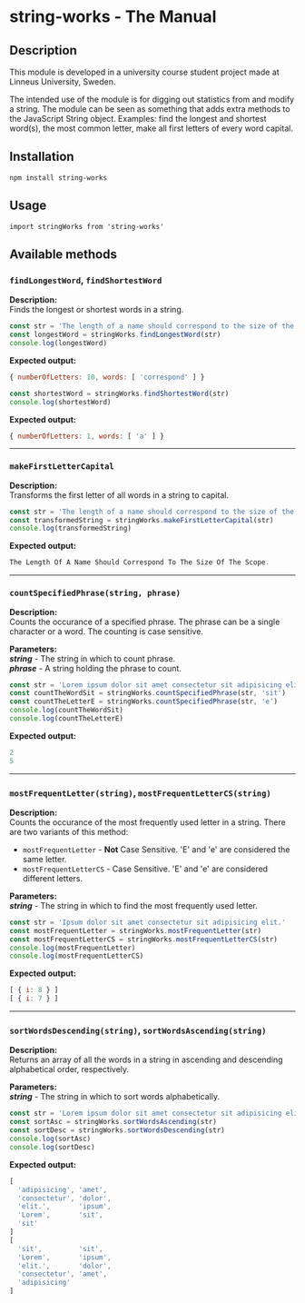 # string-works - The Manual

## Description
This module is developed in a university course student project made at Linneus University, Sweden.

The intended use of the module is for digging out statistics from and modify a string. The module can be seen as something that adds extra methods to the JavaScript String object. Examples: find the longest and shortest word(s), the most common letter, make all first letters of every word capital.

## Installation

`npm install string-works`

## Usage 

`import stringWorks from 'string-works'`

## Available methods

### `findLongestWord`, `findShortestWord`

**Description:** <br> 
Finds the longest or shortest words in a string.

```javascript
const str = 'The length of a name should correspond to the size of the scope.'
const longestWord = stringWorks.findLongestWord(str)
console.log(longestWord)
```
**Expected output:**
```javascript
{ numberOfLetters: 10, words: [ 'correspond' ] }
```

```javascript
const shortestWord = stringWorks.findShortestWord(str)
console.log(shortestWord)
```
**Expected output:**
```javascript
{ numberOfLetters: 1, words: [ 'a' ] }

```
___

### `makeFirstLetterCapital`

**Description:** <br>
Transforms the first letter of all words in a string to capital.

```javascript
const str = 'The length of a name should correspond to the size of the scope.'
const transformedString = stringWorks.makeFirstLetterCapital(str)
console.log(transformedString)
```
**Expected output:**
```javascript
The Length Of A Name Should Correspond To The Size Of The Scope.
```
___

### `countSpecifiedPhrase(string, phrase)`

**Description:** <br>
Counts the occurance of a specified phrase. The phrase can be a single character or a word. The counting is case sensitive. 

**Parameters:** <br>
***string*** - The string in which to count phrase. <br>
***phrase*** - A string holding the phrase to count.

```javascript
const str = 'Lorem ipsum dolor sit amet consectetur sit adipisicing elit.'
const countTheWordSit = stringWorks.countSpecifiedPhrase(str, 'sit')
const countTheLetterE = stringWorks.countSpecifiedPhrase(str, 'e')
console.log(countTheWordSit)
console.log(countTheLetterE)
```

**Expected output:**
```javascript
2
5
```

---

### `mostFrequentLetter(string)`, `mostFrequentLetterCS(string)`

**Description:** <br>
Counts the occurance of the most frequently used letter in a string. There are two variants of this method:
- `mostFrequentLetter` - **Not** Case Sensitive. 'E' and 'e' are considered the same letter.
- `mostFrequentLetterCS` - Case Sensitive. 'E' and 'e' are considered different letters.

**Parameters:** <br>
***string*** - The string in which to find the most frequently used letter. <br>

```javascript
const str = 'Ipsum dolor sit amet consectetur sit adipisicing elit.'
const mostFrequentLetter = stringWorks.mostFrequentLetter(str)
const mostFrequentLetterCS = stringWorks.mostFrequentLetterCS(str)
console.log(mostFrequentLetter)
console.log(mostFrequentLetterCS)
```

**Expected output:**
```javascript
[ { i: 8 } ]
[ { i: 7 } ]
```

---

### `sortWordsDescending(string)`, `sortWordsAscending(string)`

**Description:** <br>
Returns an array of all the words in a string in ascending and descending alphabetical order, respectively.

**Parameters:** <br>
***string*** - The string in which to sort words alphabetically.

```javascript
const str = 'Lorem ipsum dolor sit amet consectetur sit adipisicing elit.'
const sortAsc = stringWorks.sortWordsAscending(str)
const sortDesc = stringWorks.sortWordsDescending(str)
console.log(sortAsc)
console.log(sortDesc)
```

**Expected output:**
```javascript
[
  'adipisicing', 'amet',
  'consectetur', 'dolor',
  'elit.',       'ipsum',
  'Lorem',       'sit',
  'sit'
]
[
  'sit',         'sit',
  'Lorem',       'ipsum',
  'elit.',       'dolor',
  'consectetur', 'amet',
  'adipisicing'
]
```

